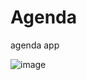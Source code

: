 # Agenda
agenda app

![image](https://user-images.githubusercontent.com/33149558/62470603-16b0a500-b79b-11e9-9e34-a4007a8af5f6.png)

